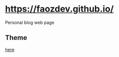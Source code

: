 # https://faozdev.github.io/
Personal blog web page

## Theme
[here](https://github.com/piharpi/jekyll-klise)
